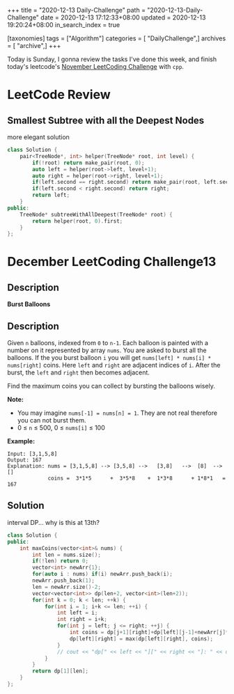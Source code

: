 +++
title = "2020-12-13 Daily-Challenge"
path = "2020-12-13-Daily-Challenge"
date = 2020-12-13 17:12:33+08:00
updated = 2020-12-13 19:20:24+08:00
in_search_index = true

[taxonomies]
tags = ["Algorithm"]
categories = [ "DailyChallenge",]
archives = [ "archive",]
+++

Today is Sunday, I gonna review the tasks I've done this week, and finish today's leetcode's [November LeetCoding Challenge](https://leetcode.com/explore/challenge/card/december-leetcoding-challenge/570/week-2-december-8th-december-14th/3564/) with `cpp`.

<!-- more -->

# LeetCode Review

## Smallest Subtree with all the Deepest Nodes

more elegant solution

``` cpp
class Solution {
    pair<TreeNode*, int> helper(TreeNode* root, int level) {
        if(!root) return make_pair(root, 0);
        auto left = helper(root->left, level+1);
        auto right = helper(root->right, level+1);
        if(left.second == right.second) return make_pair(root, left.second ? left.second : level);
        if(left.second < right.second) return right;
        return left;
    }
public:
    TreeNode* subtreeWithAllDeepest(TreeNode* root) {
        return helper(root, 0).first;
    }
};
```

# December LeetCoding Challenge13

## Description

**Burst Balloons**

## Description

Given `n` balloons, indexed from `0` to `n-1`. Each balloon is painted with a number on it represented by array `nums`. You are asked to burst all the balloons. If the you burst balloon `i` you will get `nums[left] * nums[i] * nums[right]` coins. Here `left` and `right` are adjacent indices of `i`. After the burst, the `left` and `right` then becomes adjacent.

Find the maximum coins you can collect by bursting the balloons wisely.

**Note:**

- You may imagine `nums[-1] = nums[n] = 1`. They are not real therefore you can not burst them.
- 0 ≤ `n` ≤ 500, 0 ≤ `nums[i]` ≤ 100

**Example:**

```
Input: [3,1,5,8]
Output: 167 
Explanation: nums = [3,1,5,8] --> [3,5,8] -->   [3,8]   -->  [8]  --> []
             coins =  3*1*5      +  3*5*8    +  1*3*8      + 1*8*1   = 167
```

## Solution

interval DP... why is this at 13th?

``` cpp
class Solution {
public:
    int maxCoins(vector<int>& nums) {
        int len = nums.size();
        if(!len) return 0;
        vector<int> newArr{1};
        for(auto i : nums) if(i) newArr.push_back(i);
        newArr.push_back(1);
        len = newArr.size()-2;
        vector<vector<int>> dp(len+2, vector<int>(len+2));
        for(int k = 0; k < len; ++k) {
            for(int i = 1; i+k <= len; ++i) {
                int left = i;
                int right = i+k;
                for(int j = left; j <= right; ++j) {
                    int coins = dp[j+1][right]+dp[left][j-1]+newArr[j]*newArr[left-1]*newArr[right+1];
                    dp[left][right] = max(dp[left][right], coins);
                }
                // cout << "dp[" << left << "][" << right << "]: " << dp[left][right] << endl;
            }
        }
        return dp[1][len];
    }
};
```
